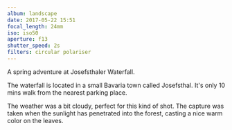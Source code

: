 ```yaml
---
album: landscape
date: 2017-05-22 15:51
focal_length: 24mm
iso: iso50
aperture: f13
shutter_speed: 2s
filters: circular polariser
---
```


A spring adventure at Josefsthaler Waterfall.

The waterfall is located in a small Bavaria town called Josefsthal. It's only 10 mins walk from the nearest parking place.

The weather was a bit cloudy, perfect for this kind of shot. The capture was taken when the sunlight has penetrated into the forest, casting a nice warm color on the leaves.
